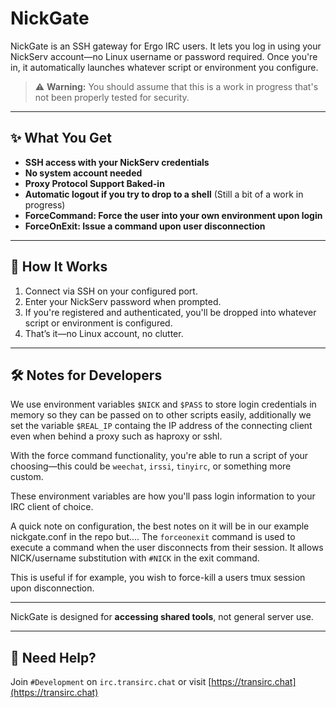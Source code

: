 # NickGate

NickGate is an SSH gateway for Ergo IRC users. It lets you log in using your NickServ account—no Linux username or password required. Once you're in, it automatically launches whatever script or environment you configure.

> ⚠️ **Warning:** You should assume that this is a work in progress that's not been properly tested for security.

---

## ✨ What You Get

- **SSH access with your NickServ credentials**
- **No system account needed**
- **Proxy Protocol Support Baked-in**
- **Automatic logout if you try to drop to a shell** (Still a bit of a work in progress)
- **ForceCommand: Force the user into your own environment upon login**
- **ForceOnExit: Issue a command upon user disconnection**

---

## 🔐 How It Works

1. Connect via SSH on your configured port.
2. Enter your NickServ password when prompted.
3. If you're registered and authenticated, you'll be dropped into whatever script or environment is configured.
4. That’s it—no Linux account, no clutter.

---

## 🛠️ Notes for Developers

We use environment variables `$NICK` and `$PASS` to store login credentials in memory so they can be passed on to other scripts easily, additionally we set the variable `$REAL_IP` containg the IP address of the connecting client even when behind a proxy such as haproxy or sshl.

With the force command functionality, you're able to run a script of your choosing—this could be `weechat`, `irssi`, `tinyirc`, or something more custom.

These environment variables are how you'll pass login information to your IRC client of choice.

A quick note on configuration, the best notes on it will be in our example nickgate.conf in the repo but....
The `forceonexit` command is used to execute a command when the user disconnects from their session. It
allows NICK/username substitution with `#NICK` in the exit command.

This is useful if for example, you wish to force-kill a users tmux session upon disconnection.

---


NickGate is designed for **accessing shared tools**, not general server use.

---

## 💬 Need Help?

Join `#Development` on `irc.transirc.chat` or visit [https://transirc.chat](https://transirc.chat)
